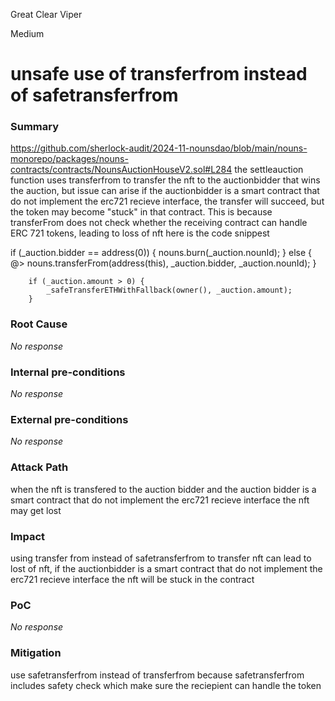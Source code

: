 Great Clear Viper

Medium

# unsafe use of transferfrom instead of safetransferfrom

### Summary

https://github.com/sherlock-audit/2024-11-nounsdao/blob/main/nouns-monorepo/packages/nouns-contracts/contracts/NounsAuctionHouseV2.sol#L284
the settleauction function uses transferfrom to transfer the nft to the auctionbidder that wins the auction, but issue can arise if the auctionbidder is a smart contract that do not implement the erc721 recieve interface, the transfer will succeed, but the token may become "stuck" in that contract. This is because transferFrom does not check whether the receiving contract can handle ERC 721 tokens, leading to loss of nft
here is the code snippest

 if (_auction.bidder == address(0)) {
            nouns.burn(_auction.nounId);
        } else {
  @>          nouns.transferFrom(address(this), _auction.bidder, _auction.nounId);
        }

        if (_auction.amount > 0) {
            _safeTransferETHWithFallback(owner(), _auction.amount);
        }

### Root Cause

_No response_

### Internal pre-conditions

_No response_

### External pre-conditions

_No response_

### Attack Path

when the nft is transfered to the auction bidder and the auction bidder is a smart contract that do not implement the erc721 recieve interface the nft may get lost

### Impact

using transfer from instead of safetransferfrom to transfer nft can lead to lost of nft, if the auctionbidder is a smart contract that do not implement the erc721 recieve interface the nft will be stuck in the contract

### PoC

_No response_

### Mitigation

use safetransferfrom instead of transferfrom  because safetransferfrom includes safety check which make sure the reciepient can handle the token